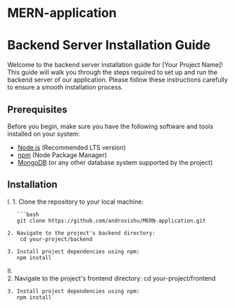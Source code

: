 # MERN-application

# Backend Server Installation Guide

Welcome to the backend server installation guide for [Your Project Name]! This guide will walk you through the steps required to set up and run the backend server of our application. Please follow these instructions carefully to ensure a smooth installation process.

## Prerequisites

Before you begin, make sure you have the following software and tools installed on your system:

- [Node.js](https://nodejs.org/) (Recommended LTS version)
- [npm](https://www.npmjs.com/) (Node Package Manager)
- [MongoDB](https://www.mongodb.com/) (or any other database system supported by the project)

## Installation
I. 
    1. Clone the repository to your local machine:
    
       ```bash
       git clone https://github.com/androvishu/MERN-application.git
    
    2. Navigate to the project's backend directory:
        cd your-project/backend
    
    3. Install project dependencies using npm:
       npm install
       
II.  
    2. Navigate to the project's frontend directory:
        cd your-project/frontend
    
    3. Install project dependencies using npm:
       npm install

   

